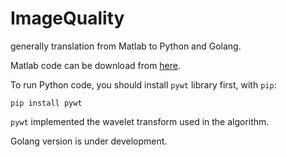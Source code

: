 # ImageQuality

generally translation from Matlab to Python and Golang.

Matlab code can be download from [here](http://live.ece.utexas.edu/research/quality/).

To run Python code, you should install `pywt` library first, with `pip`:

```
pip install pywt
```

`pywt` implemented the wavelet transform used in the algorithm.

Golang version is under development.
